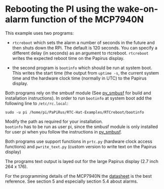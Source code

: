# Rebooting the PI using the wake-on-alarm function of the MCP7940N

This example uses two programs:

* `rtcreboot` which sets the alarm a number of seconds in the future and then shuts down the RPi.
  The default is 120 seconds. You can specify a different delay (in seconds) as an argument to rtcreboot.
  `rtcreboot` writes the expected reboot time on the Papirus display.

* the second program is `bootinfo` which should be run at system boot. This writes the start time (the output
  from `uptime -s`, the current system time and the hardware clock time (normally in UTC) to the Papirus display.

Both programs rely on the smbusf module (See [py_smbusf](../py-smbusf) for build and installation instructions).
In order to run `bootinfo` at system boot add the following line to `/etc/rc.local`:
```
sudo -u pi /home/pi/PaPiRus/RTC-Hat-Examples/RTCreboot/bootinfo
```
Modify the path as required for your installation.  
`bootinfo` has to be run as user pi, since the smbusf module is only installed for user pi when you follow the
instructions in [py_smbusf](../py-smbusf).

Both programs use support functions in `prtc.py` (hardware clock access functions) and `pwrite_text.py` (custom
version to write text on the Papirus display)

The programs text output is layed out for the large Papirus display (2.7 inch 264 x 176).

For the programming details of the MCP7940N the [datasheet](../mcp7940n.pdf) is the best reference.
See section 5 and especially section 5.4 about alarms.
